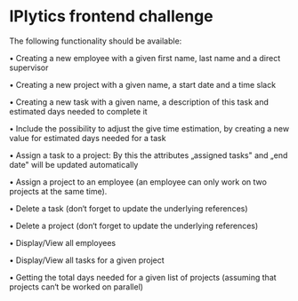 
<h1>IPlytics frontend challenge</h1>


The following functionality should be available:

• Creating a new employee with a given first name, last name and a direct supervisor

• Creating a new project with a given name, a start date and a time slack

• Creating a new task with a given name, a description of this task and estimated days needed to
complete it

• Include the possibility to adjust the give time estimation, by creating a new value for estimated days
needed for a task

• Assign a task to a project: By this the attributes „assigned tasks" and „end date" will be updated
automatically

• Assign a project to an employee (an employee can only work on two projects at the same time).

• Delete a task (don‘t forget to update the underlying references)

• Delete a project (don‘t forget to update the underlying references)

• Display/View all employees

• Display/View all tasks for a given project

• Getting the total days needed for a given list of projects (assuming that projects can‘t be worked on
parallel) 
